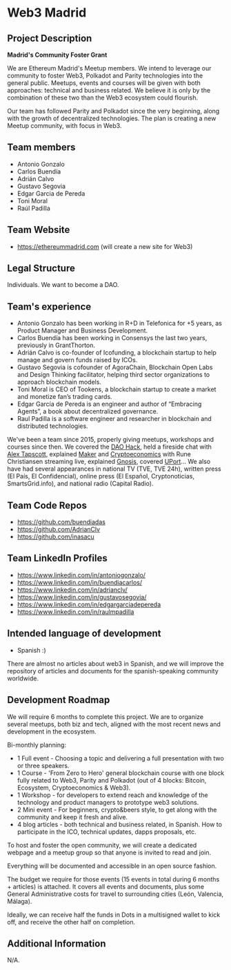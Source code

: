 # Web3 Madrid

## Project Description
**Madrid's Community Foster Grant**

We are Ethereum Madrid's Meetup members. We intend to leverage our community to foster Web3, Polkadot and Parity technologies into the general public. Meetups, events and courses will be given with both approaches: technical and business related. We believe it is only by the combination of these two than the Web3 ecosystem could flourish.

Our team has followed Parity and Polkadot since the very beginning, along with the growth of decentralized technologies. The plan is creating a new Meetup community, with focus in Web3.

## Team members
* Antonio Gonzalo
* Carlos Buendía
* Adrián Calvo
* Gustavo Segovia
* Edgar Garcia de Pereda
* Toni Moral
* Raúl Padilla

## Team Website	
* https://ethereummadrid.com
(will create a new site for Web3)

## Legal Structure 
Individuals. We want to become a DAO.

## Team's experience
* Antonio Gonzalo has been working in R+D in Telefonica for +5 years, as Product Manager and Business Development.
* Carlos Buendía has been working in Consensys the last two years, previously in GrantThorton.
* Adrián Calvo is co-founder of Icofunding, a blockchain startup to help manage and govern funds raised by ICOs.
* Gustavo Segovia is cofounder of AgoraChain, Blockchain Open Labs and Design Thinking facilitator, helping third sector organizations to approach blockchain models.
* Toni Moral is CEO of Tookens, a blockchain startup to create a market and monetize fan’s trading cards.
* Edgar García de Pereda is an engineer and author of “Embracing Agents”, a book about decentralized governance.
* Raul Padilla is a software engineer and researcher in blockchain and distributed technologies.

We've been a team since 2015, properly giving meetups, workshops and courses since then. We covered the [DAO Hack](https://www.youtube.com/watch?v=ZF6damrZzRM), held a fireside chat with [Alex Tapscott](https://www.criptonoticias.com/eventos/antonio-gonzalo-alex-tapscott-blockchain-solucion-internet-cosas/#ixzz4i4w9NZT4), explained [Maker](https://www.youtube.com/watch?v=tJkZW5erlrE) and [Cryptoeconomics](https://www.youtube.com/watch?v=fkWsJgFdj9E) with Rune Christiansen streaming live, explained [Gnosis](https://www.youtube.com/watch?v=GhnvxxydPn8), covered [UPort](https://www.youtube.com/watch?v=IUOsa1se_5s)... We also have had several appearances in national TV (TVE, TVE 24h), written press (El País, El Confidencial), online press (El Español, Cryptonoticias, SmartsGrid.info), and national radio (Capital Radio).

## Team Code Repos
* https://github.com/buendiadas
* https://github.com/AdrianClv
* https://github.com/inasacu

## Team LinkedIn Profiles
* https://www.linkedin.com/in/antoniogonzalo/
* https://www.linkedin.com/in/buendiacarlos/
* https://www.linkedin.com/in/adrianclv/
* https://www.linkedin.com/in/gustavosegovia/
* https://www.linkedin.com/in/edgargarciadepereda
* https://www.linkedin.com/in/raulmpadilla

## Intended language of development
* Spanish :)


There are almost no articles about web3 in Spanish, and we will improve the repository of articles and documents for the spanish-speaking community worldwide.

## Development Roadmap
We will require 6 months to complete this project. We are to organize several meetups, both biz and tech, aligned with the most recent news and development in the ecosystem.

Bi-monthly planning:
- 1 Full event - Choosing a topic and delivering a full presentation with two or three speakers.
- 1 Course - 'From Zero to Hero' general blockchain course with one block fully related to Web3, Parity and Polkadot (out of 4 blocks: Bitcoin, Ecosystem, Cryptoeconomics & Web3).
- 1 Workshop - for developers to extend reach and knowledge of the technology and product managers to prototype web3 solutions.
- 2 Mini event - For beginners, crypto&beers style, to get along with the community and keep it fresh and alive.
- 4 blog articles - both technical and business related, in Spanish. How to participate in the ICO, technical updates, dapps proposals, etc.

To host and foster the open community, we will create a dedicated webpage and a meetup group so that anyone is invited to read and join.

Everything will be documented and accessible in an open source fashion.

The budget we require for those events (15 events in total during 6 months + articles) is attached. It covers all events and documents, plus some General Administrative costs for travel to surrounding cities (León, Valencia, Málaga).

Ideally, we can receive half the funds in Dots in a multisigned wallet to kick off, and receive the other half on completion.

## Additional Information
N/A.